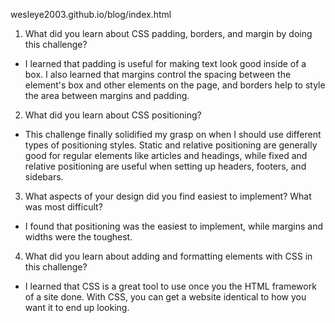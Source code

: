 wesleye2003.github.io/blog/index.html

1. What did you learn about CSS padding, borders, and margin by doing this challenge?
  * I learned that padding is useful for making text look good inside of a box. I also learned that margins control the spacing between the element's box and other elements on the page, and borders help to style the area between margins and padding.
2. What did you learn about CSS positioning?
  * This challenge finally solidified my grasp on when I should use different types of positioning styles. Static and relative positioning are generally good for regular elements like articles and headings, while fixed and relative positioning are useful when setting up headers, footers, and sidebars.
3. What aspects of your design did you find easiest to implement? What was most difficult?
  * I found that positioning was the easiest to implement, while margins and widths were the toughest.
4. What did you learn about adding and formatting elements with CSS in this challenge?
  * I learned that CSS is a great tool to use once you the HTML framework of a site done. With CSS, you can get a website identical to how you want it to end up looking.